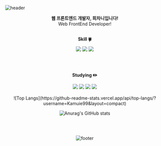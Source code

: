 <!--
**Kamuie99/Kamuie99** is a ✨ _special_ ✨ repository because its `README.md` (this file) appears on your GitHub profile.

Here are some ideas to get you started:

- 🔭 I’m currently working on ...
- 🌱 I’m currently learning ...
- 👯 I’m looking to collaborate on ...
- 🤔 I’m looking for help with ...
- 💬 Ask me about ...
- 📫 How to reach me: ...
- 😄 Pronouns: ...
- ⚡ Fun fact: ...
-->


<!-- 헤더 -->
![header](https://capsule-render.vercel.app/api?type=waving&&color=gradient&height=100&section=header&fontSize=90)


<div align=center>
<!--소개-->
 
<strong> 웹 프론트엔드 개발자, 희차니입니다! </strong> 
<br/>
Web FrontEnd Developer!
<br/><br/>
 
 
 <!--기술스택-->
  <strong> Skill :four_leaf_clover: </strong>

  <!--프론트-->
  <img src="https://img.shields.io/badge/JavaScript-F7DF1E?style=flat&logo=JavaScript&logoColor=white"/>
  <img src="https://img.shields.io/badge/React-61DAFB?style=flat&logo=React&logoColor=white"/>

   
  <!--백-->
   <img src="https://img.shields.io/badge/NodeJS-339933?style=flat&logo=Node.js&logoColor=white"/>
  <br/>
  <!--번들러 -->

  
<br/><br/>
  
 <!--공부중 -->
 
  <strong> Studying :pencil2: </strong> 
 
 <img src="https://img.shields.io/badge/Python-3766AB?style=flat-square&logo=Python&logoColor=white"/> 
 <img src="https://img.shields.io/badge/TypeScript-3178C6?style=flat&logo=TypeScript&logoColor=white"/>
 <img src="https://img.shields.io/badge/Redux-764ABC?style=flat&logo=Redux&logoColor=white"/>
 <img src="https://img.shields.io/badge/Next.js-000000?style=flat&logo=Next.js&logoColor=white"/>
  <!--백-->
  <br/>
 <!--언어 및 툴 --> <br/>
 ![Top Langs](https://github-readme-stats.vercel.app/api/top-langs/?username=Kamuie99&layout=compact)



   ![Anurag's GitHub stats](https://github-readme-stats.vercel.app/api?username=Kamuie99&show_icons=true&theme=transparent)

   <br/>
   <br/>

   ![footer](https://capsule-render.vercel.app/api?type=waving&&color=gradient&height=100&section=footer&fontSize=90)
